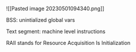 
![[Pasted image 20230501094340.png]]

BSS: unintialized global vars

Text segment: machine level instructions

 RAII stands for Resource Acquisition Is Initialization
